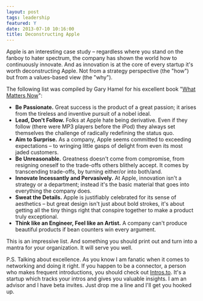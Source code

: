```yaml
---
layout: post
tags: leadership
featured: Y
date: 2013-07-10 10:16:00
title: Deconstructing Apple
---
```

Apple is an interesting case study – regardless where you stand on the fanboy to hater spectrum, the company has shown the world how to continuously innovate. And as innovation is at the core of every startup it's worth deconstructing Apple.  Not from a strategy perspective (the "how") but from a values-based view (the "why").

The following list was compiled by Gary Hamel for his excellent book "[What Matters Now](http://www.amazon.com/What-Matters-Now-Competition-Unstoppable/dp/1118120825)":

- **Be Passionate.** Great success is the product of a great passion; it arises from the tireless and inventive pursuit of a nobel ideal.
- **Lead, Don't Follow.** Folks at Apple hate being derivative. Even if they follow (there were MP3 players before the iPod) they always set themselves the challenge of radically redefining the status quo.
- **Aim to Surprise.** As a company, Apple seems committed to exceeding expectations – to wringing little gasps of delight from even its most jaded customers.
- **Be Unreasonable.** Greatness doesn't come from compromise, from resigning oneself to the trade-offs others blithely accept. It comes by transcending trade-offs, by turning either/or into both/and.
- **Innovate Incessantly and Pervasively.** At Apple, innovation isn't a strategy or a department; instead it's the basic material that goes into everything the company does.
- **Sweat the Details.** Apple is justifiably celebrated for its sense of aesthetics – but great design isn't just about bold strokes, it's about getting all the tiny things right that conspire together to make a product truly exceptional.
- **Think like an Engineer, Feel like an Artist.** A company can't produce beautiful products if bean counters win every argument.

This is an impressive list. And something you should print out and turn into a mantra for your organization. It will serve you well.

P.S. Talking about excellence. As you know I am fanatic when it comes to networking and doing it right. If you happen to be a connector, a person who makes frequent introductions, you should check out [Intros.to](http://intros.to). It's a startup which tracks your intros and gives you valuable insights. I am an advisor and I have beta invites. Just drop me a line and I'll get you hooked up.